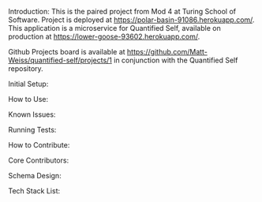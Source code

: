 Introduction: This is the paired project from Mod 4 at Turing School of Software. Project is deployed at https://polar-basin-91086.herokuapp.com/. This application is a microservice for Quantified Self, available on production at https://lower-goose-93602.herokuapp.com/.

Github Projects board is available at https://github.com/Matt-Weiss/quantified-self/projects/1 in conjunction with the Quantified Self repository.

Initial Setup:

How to Use:

Known Issues:

Running Tests:

How to Contribute:

Core Contributors:

Schema Design:

Tech Stack List:
